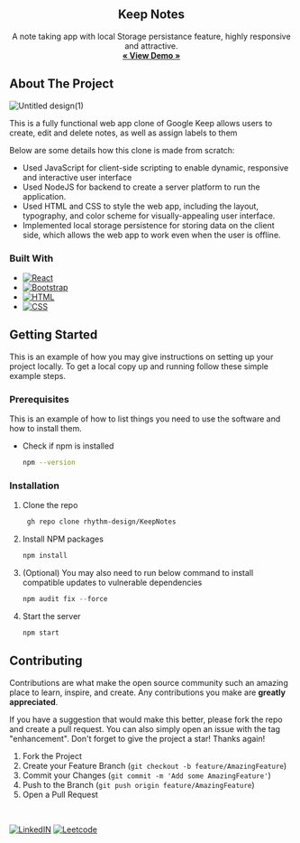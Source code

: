 <!-- PROJECT LOGO -->
<br />
<div align="center">
  <h2 align="center">Keep Notes</h3>

  <p align="center">
    A note taking app with local Storage persistance feature, highly responsive and attractive. 
    <br />
    <a href="https://640a23b77afc1201c7760fe6--famous-stardust-5ea767.netlify.app/"><strong>« View Demo »</strong></a>
    <br />
  </p>
</div>

<!-- ABOUT THE PROJECT -->
## About The Project

![Untitled design(1)](https://user-images.githubusercontent.com/56234578/224179040-240bfe6b-0998-4b80-8e9d-489dd9ce5834.gif)


This is a fully functional web app clone of Google Keep allows users to create, edit and delete notes, as well as assign labels to them

Below are some details how this clone is made from scratch:
* Used JavaScript for client-side scripting to enable dynamic, responsive and interactive user interface
* Used NodeJS for backend to create a server platform to run the application.
* Used HTML and CSS to style the web app, including the layout, typography, and color scheme for visually-appealing user interface.
* Implemented local storage persistence for storing data on the client side, which allows the web app to work even when the user is offline.



### Built With

* [![React][React.js]][React-url]
* [![Bootstrap][Bootstrap.com]][Bootstrap-url]
* [![HTML]][Html-url]
* [![CSS]][Css-url]

<!-- GETTING STARTED -->
## Getting Started

This is an example of how you may give instructions on setting up your project locally.
To get a local copy up and running follow these simple example steps.

### Prerequisites

This is an example of how to list things you need to use the software and how to install them.
* Check if npm is installed
  ```sh
  npm --version
  ```

### Installation



1. Clone the repo
   ```sh
    gh repo clone rhythm-design/KeepNotes
   ```
2. Install NPM packages
   ```sh
   npm install
   ```
3. (Optional) You may also need to run below command to install compatible updates to vulnerable dependencies
   ```js
   npm audit fix --force
   ```
4. Start the server
   ```js
   npm start
   ```

<!-- CONTRIBUTING -->
## Contributing

Contributions are what make the open source community such an amazing place to learn, inspire, and create. Any contributions you make are **greatly appreciated**.

If you have a suggestion that would make this better, please fork the repo and create a pull request. You can also simply open an issue with the tag "enhancement".
Don't forget to give the project a star! Thanks again!

1. Fork the Project
2. Create your Feature Branch (`git checkout -b feature/AmazingFeature`)
3. Commit your Changes (`git commit -m 'Add some AmazingFeature'`)
4. Push to the Branch (`git push origin feature/AmazingFeature`)
5. Open a Pull Request


<!-- Profiles -->
<br />

[![LinkedIN]][Linkedin-url]
[![Leetcode]][LeetCode-url]




<!-- MARKDOWN LINKS & IMAGES -->

[React.js]: https://img.shields.io/badge/React-20232A?style=for-the-badge&logo=react&logoColor=61DAFB
[React-url]: https://reactjs.org/
[Bootstrap.com]: https://img.shields.io/badge/Bootstrap-563D7C?style=for-the-badge&logo=bootstrap&logoColor=white
[Bootstrap-url]: https://getbootstrap.com
[HTML]: https://img.shields.io/badge/HTML-FF2D20?style=for-the-badge&logo=HTML&logoColor=white
[html-url]: https://developer.mozilla.org/en-US/docs/Web/HTML
[CSS]: https://img.shields.io/badge/CSS-4A4A55?style=for-the-badge&logo=CSS&logoColor=FF3E00
[Css-url]: https://developer.mozilla.org/en-US/docs/Web/CSS
[LinkedIN]: https://img.shields.io/badge/LinkedIN-0077B5?style=for-the-badge&logo=LinkedIN&logoColor=white
[Linkedin-url]:https://www.linkedin.com/in/rhythmvarshney/
[Leetcode]: https://img.shields.io/badge/Leetcode-20232A?style=for-the-badge&logo=Leetcode&logoColor=white
[LeetCode-url]:https://leetcode.com/rhythm_varshney/


